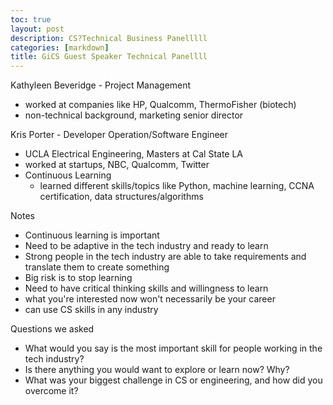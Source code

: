 ```yaml
---
toc: true
layout: post
description: CS?Technical Business Panelllll
categories: [markdown]
title: GiCS Guest Speaker Technical Panellll
---
```


Kathyleen Beveridge - Project Management
- worked at companies like HP, Qualcomm, ThermoFisher (biotech)
- non-technical background, marketing senior director 

Kris Porter - Developer Operation/Software Engineer
- UCLA Electrical Engineering, Masters at Cal State LA
- worked at startups, NBC, Qualcomm, Twitter
- Continuous Learning
    - learned different skills/topics like Python, machine learning, CCNA certification, data structures/algorithms 

Notes
- Continuous learning is important
- Need to be adaptive in the tech industry and ready to learn 
- Strong people in the tech industry are able to take requirements and translate them to create something
- Big risk is to stop learning 
- Need to have critical thinking skills and willingness to learn
- what you're interested now won't necessarily be your career 
- can use CS skills in any industry 

Questions we asked
- What would you say is the most important skill for people working in the tech industry?
- Is there anything you would want to explore or learn now?  Why?
- What was your biggest challenge in CS or engineering, and how did you overcome it?

